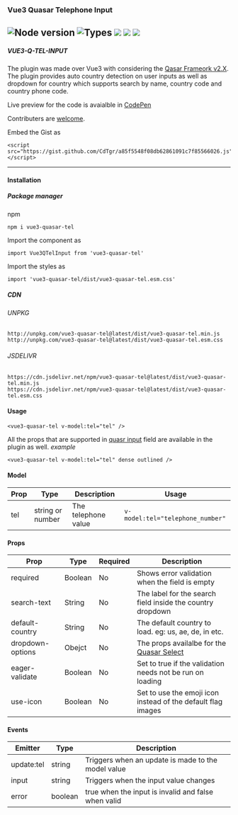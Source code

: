 ### Vue3 Quasar Telephone Input

## ![Node version](https://img.shields.io/node/v/vue3-q-tel-input.svg?style=flat) ![Types](https://badgen.net/badge/types/included/green) [![](https://data.jsdelivr.com/v1/package/npm/vue3-q-tel-input/badge)](https://www.jsdelivr.com/package/npm/vue3-q-tel-input) [![](https://badgen.net/badge/github/vue3%2Dq%2Dtel%2Dinput/blue?icon=github)](https://github.com/CdTgr/vue3-q-tel-input) [![](https://badgen.net/badge/npm/vue3%2Dq%2Dtel%2Dinput/blue?icon=npm)](https://www.npmjs.com/package/vue3-q-tel-input)

##### VUE3-Q-TEL-INPUT

The plugin was made over Vue3 with considering the [Qasar Frameork v2.X](https://quasar.dev/). The plugin provides auto country detection on user inputs as well as dropdown for country which supports search by name, country code and country phone code.

Live preview for the code is avaialble in [CodePen](https://codepen.io/CdTgr/full/OJEMZvG)

Contributers are [welcome]().

Embed the Gist as

```
<script src="https://gist.github.com/CdTgr/a85f5548f08db62861091c7f85566026.js"></script>
```

---

#### Installation

##### Package manager

npm

```
npm i vue3-quasar-tel
```

Import the component as

```
import Vue3QTelInput from 'vue3-quasar-tel'
```

Import the styles as

```
import 'vue3-quasar-tel/dist/vue3-quasar-tel.esm.css'
```

##### CDN

###### UNPKG

```
http://unpkg.com/vue3-quasar-tel@latest/dist/vue3-quasar-tel.min.js
http://unpkg.com/vue3-quasar-tel@latest/dist/vue3-quasar-tel.esm.css
```

###### JSDELIVR

```
https://cdn.jsdelivr.net/npm/vue3-quasar-tel@latest/dist/vue3-quasar-tel.min.js
https://cdn.jsdelivr.net/npm/vue3-quasar-tel@latest/dist/vue3-quasar-tel.esm.css
```

#### Usage

```
<vue3-quasar-tel v-model:tel="tel" />
```

All the props that are supported in [quasr input](https://quasar.dev/vue-components/input) field are available in the plugin as well.
_example_

```
<vue3-quasar-tel v-model:tel="tel" dense outlined />
```

#### Model

| Prop | Type             | Description         | Usage                            |
| ---- | ---------------- | ------------------- | -------------------------------- |
| tel  | string or number | The telephone value | `v-model:tel="telephone_number"` |

#### Props

| Prop             | Type    | Required | Description                                                                           |
| ---------------- | ------- | -------- | ------------------------------------------------------------------------------------- |
| required         | Boolean | No       | Shows error validation when the field is empty                                        |
| search-text      | String  | No       | The label for the search field inside the country dropdown                            |
| default-country  | String  | No       | The default country to load. eg: us, ae, de, in etc.                                  |
| dropdown-options | Obejct  | No       | The props availalbe for the [Quasar Select](https://quasar.dev/vue-components/select) |
| eager-validate   | Boolean | No       | Set to true if the validation needs not be run on loading                             |
| use-icon         | Boolean | No       | Set to use the emoji icon instead of the default flag images                          |

#### Events

| Emitter    | Type    | Description                                         |
| ---------- | ------- | --------------------------------------------------- |
| update:tel | string  | Triggers when an update is made to the model value  |
| input      | string  | Triggers when the input value changes               |
| error      | boolean | true when the input is invalid and false when valid |

